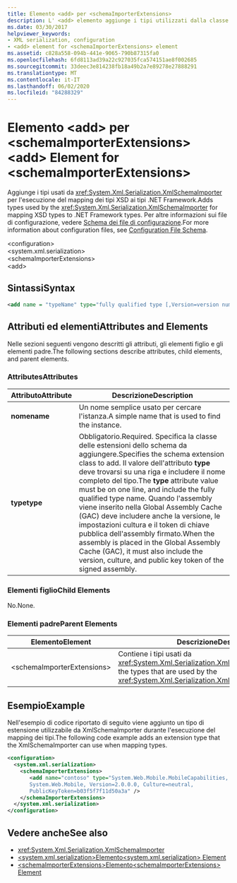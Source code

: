 ```yaml
---
title: Elemento <add> per <schemaImporterExtensions>
description: L' <add> elemento aggiunge i tipi utilizzati dalla classe XmlSchemaImporter per il mapping dei tipi XSD ai tipi .NET Framework.
ms.date: 03/30/2017
helpviewer_keywords:
- XML serialization, configuration
- <add> element for <schemaImporterExtensions> element
ms.assetid: c828a558-094b-441e-9065-790b87315fa0
ms.openlocfilehash: 6fd8113ad39a22c927035fca574151ae8f002685
ms.sourcegitcommit: 33deec3e814238fb18a49b2a7e89278e27888291
ms.translationtype: MT
ms.contentlocale: it-IT
ms.lasthandoff: 06/02/2020
ms.locfileid: "84288329"
---
```

# <a name="add-element-for-schemaimporterextensions"></a><span data-ttu-id="3233e-103">Elemento \<add> per \<schemaImporterExtensions></span><span class="sxs-lookup"><span data-stu-id="3233e-103">\<add> Element for \<schemaImporterExtensions></span></span>
<span data-ttu-id="3233e-104">Aggiunge i tipi usati da <xref:System.Xml.Serialization.XmlSchemaImporter> per l'esecuzione del mapping dei tipi XSD ai tipi .NET Framework.</span><span class="sxs-lookup"><span data-stu-id="3233e-104">Adds types used by the <xref:System.Xml.Serialization.XmlSchemaImporter> for mapping XSD types to .NET Framework types.</span></span> <span data-ttu-id="3233e-105">Per altre informazioni sui file di configurazione, vedere [Schema dei file di configurazione](../../framework/configure-apps/file-schema/index.md).</span><span class="sxs-lookup"><span data-stu-id="3233e-105">For more information about configuration files, see [Configuration File Schema](../../framework/configure-apps/file-schema/index.md).</span></span>  
  
 \<configuration>  
\<system.xml.serialization>  
\<schemaImporterExtensions>  
\<add>  
  
## <a name="syntax"></a><span data-ttu-id="3233e-106">Sintassi</span><span class="sxs-lookup"><span data-stu-id="3233e-106">Syntax</span></span>  
  
```xml  
<add name = "typeName" type="fully qualified type [,Version=version number] [,Culture=culture] [,PublicKeyToken= token]"/>  
```  
  
## <a name="attributes-and-elements"></a><span data-ttu-id="3233e-107">Attributi ed elementi</span><span class="sxs-lookup"><span data-stu-id="3233e-107">Attributes and Elements</span></span>  
 <span data-ttu-id="3233e-108">Nelle sezioni seguenti vengono descritti gli attributi, gli elementi figlio e gli elementi padre.</span><span class="sxs-lookup"><span data-stu-id="3233e-108">The following sections describe attributes, child elements, and parent elements.</span></span>  
  
### <a name="attributes"></a><span data-ttu-id="3233e-109">Attributes</span><span class="sxs-lookup"><span data-stu-id="3233e-109">Attributes</span></span>  
  
|<span data-ttu-id="3233e-110">Attributo</span><span class="sxs-lookup"><span data-stu-id="3233e-110">Attribute</span></span>|<span data-ttu-id="3233e-111">Descrizione</span><span class="sxs-lookup"><span data-stu-id="3233e-111">Description</span></span>|  
|---------------|-----------------|  
|<span data-ttu-id="3233e-112">**nome**</span><span class="sxs-lookup"><span data-stu-id="3233e-112">**name**</span></span>|<span data-ttu-id="3233e-113">Un nome semplice usato per cercare l'istanza.</span><span class="sxs-lookup"><span data-stu-id="3233e-113">A simple name that is used to find the instance.</span></span>|  
|<span data-ttu-id="3233e-114">**type**</span><span class="sxs-lookup"><span data-stu-id="3233e-114">**type**</span></span>|<span data-ttu-id="3233e-115">Obbligatorio.</span><span class="sxs-lookup"><span data-stu-id="3233e-115">Required.</span></span> <span data-ttu-id="3233e-116">Specifica la classe delle estensioni dello schema da aggiungere.</span><span class="sxs-lookup"><span data-stu-id="3233e-116">Specifies the schema  extension class to add.</span></span> <span data-ttu-id="3233e-117">Il valore dell'attributo **type** deve trovarsi su una riga e includere il nome completo del tipo.</span><span class="sxs-lookup"><span data-stu-id="3233e-117">The **type** attribute value must be on one line, and include the fully qualified type name.</span></span> <span data-ttu-id="3233e-118">Quando l'assembly viene inserito nella Global Assembly Cache (GAC) deve includere anche la versione, le impostazioni cultura e il token di chiave pubblica dell'assembly firmato.</span><span class="sxs-lookup"><span data-stu-id="3233e-118">When the assembly is placed in the Global Assembly Cache (GAC), it must also include the version, culture, and public key token of the signed assembly.</span></span>|  
  
### <a name="child-elements"></a><span data-ttu-id="3233e-119">Elementi figlio</span><span class="sxs-lookup"><span data-stu-id="3233e-119">Child Elements</span></span>  
 <span data-ttu-id="3233e-120">No.</span><span class="sxs-lookup"><span data-stu-id="3233e-120">None.</span></span>  
  
### <a name="parent-elements"></a><span data-ttu-id="3233e-121">Elementi padre</span><span class="sxs-lookup"><span data-stu-id="3233e-121">Parent Elements</span></span>  
  
|<span data-ttu-id="3233e-122">Elemento</span><span class="sxs-lookup"><span data-stu-id="3233e-122">Element</span></span>|<span data-ttu-id="3233e-123">Descrizione</span><span class="sxs-lookup"><span data-stu-id="3233e-123">Description</span></span>|  
|-------------|-----------------|  
|\<schemaImporterExtensions>|<span data-ttu-id="3233e-124">Contiene i tipi usati da <xref:System.Xml.Serialization.XmlSchemaImporter>.</span><span class="sxs-lookup"><span data-stu-id="3233e-124">Contains the types that are used by the <xref:System.Xml.Serialization.XmlSchemaImporter>.</span></span>|  
  
## <a name="example"></a><span data-ttu-id="3233e-125">Esempio</span><span class="sxs-lookup"><span data-stu-id="3233e-125">Example</span></span>  
 <span data-ttu-id="3233e-126">Nell'esempio di codice riportato di seguito viene aggiunto un tipo di estensione utilizzabile da XmlSchemaImporter durante l'esecuzione del mapping dei tipi.</span><span class="sxs-lookup"><span data-stu-id="3233e-126">The following code example adds an extension type that the XmlSchemaImporter can use when mapping types.</span></span>  
  
```xml  
<configuration>  
  <system.xml.serialization>  
    <schemaImporterExtensions>  
       <add name="contoso" type="System.Web.Mobile.MobileCapabilities,
       System.Web.Mobile, Version=2.0.0.0, Culture=neutral,
       PublicKeyToken=b03f5f7f11d50a3a" />
    </schemaImporterExtensions>  
  </system.xml.serialization>  
</configuration>  
```  
  
## <a name="see-also"></a><span data-ttu-id="3233e-127">Vedere anche</span><span class="sxs-lookup"><span data-stu-id="3233e-127">See also</span></span>

- <xref:System.Xml.Serialization.XmlSchemaImporter>
- [<span data-ttu-id="3233e-128">\<system.xml.serialization>Elemento</span><span class="sxs-lookup"><span data-stu-id="3233e-128">\<system.xml.serialization> Element</span></span>](system-xml-serialization-element.md)
- [<span data-ttu-id="3233e-129">\<schemaImporterExtensions>Elemento</span><span class="sxs-lookup"><span data-stu-id="3233e-129">\<schemaImporterExtensions> Element</span></span>](schemaimporterextensions-element.md)
